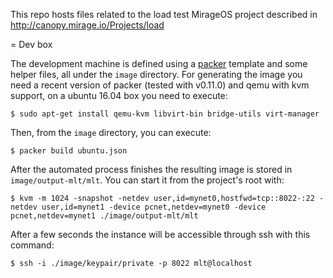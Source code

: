 This repo hosts files related to the load test MirageOS project described in
http://canopy.mirage.io/Projects/load

= Dev box

The development machine is defined using a [packer](https://www.packer.io/) template
and some helper files, all under the `image` directory. For generating the image you need
a recent version of packer (tested with v0.11.0) and qemu with kvm support, on a ubuntu
16.04 box you need to execute:

    $ sudo apt-get install qemu-kvm libvirt-bin bridge-utils virt-manager

Then, from the `image` directory, you can execute:

    $ packer build ubuntu.json

After the automated process finishes the resulting image is stored in `image/output-mlt/mlt`.
You can start it from the project's root with:

    $ kvm -m 1024 -snapshot -netdev user,id=mynet0,hostfwd=tcp::8022-:22 -netdev user,id=mynet1 -device pcnet,netdev=mynet0 -device pcnet,netdev=mynet1 ./image/output-mlt/mlt

After a few seconds the instance will be accessible through ssh with this command:

    $ ssh -i ./image/keypair/private -p 8022 mlt@localhost
